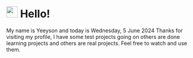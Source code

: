  <h1>
    <img src="https://emojis.slackmojis.com/emojis/images/1643510097/45343/hi.gif?1643510097" width="30"/> 
    Hello!
 </h1>
 <p>
    My name is Yeeyson and today is Wednesday, 5 June 2024
    Thanks for visiting my profile, I have some test projects going on others are done learning projects and others are real projects.
    Feel free to watch and use them.
 </p>